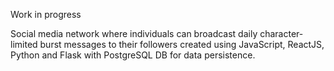 Work in progress

Social media network where individuals can broadcast daily character-limited burst messages to their followers created using JavaScript, ReactJS, Python and Flask with PostgreSQL DB for data persistence.



